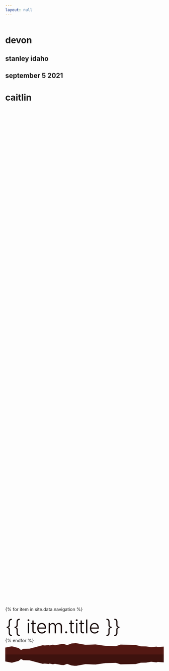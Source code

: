 ```yaml
---
layout: null
---
```

<head>

<link rel="stylesheet" href="/assets/css/styles.css">
<link rel="preconnect" href="https://fonts.gstatic.com">
<link href="https://fonts.googleapis.com/css2?family=Lato:wght@300;400;900&display=swap" rel="stylesheet">
<link rel="apple-touch-icon" sizes="180x180" href="/assets/img/apple-touch-icon.png">
<link rel="icon" type="image/png" sizes="32x32" href="/assets/img/favicon-32x32.png">
<link rel="icon" type="image/png" sizes="16x16" href="/assets/img/favicon-16x16.png">
<link rel="manifest" href="/assets/img/site.webmanifest">
<link rel="mask-icon" href="/assets/img/safari-pinned-tab.svg" color="#5bbad5">
<meta name="viewport" content="width=device-width, initial-scale=1.0">
<style>

html,body {
    margin: 0;
    padding: 0;
    overflow: hidden;
}

#landing-page-wrapper {
  max-width: 600px;
  margin: auto;
	margin-top: 60px;
}

#title h1 {
  margin: 10px 0 10px 0;
  color: #FAECEA;
  font-weight: 900;
  font-size: 5vh;
}

#title h2 {
  margin: 0 0 0 0;
  color: #150605;
  font-weight: 400;
	font-size: 1.5vh;
}
#title {
  margin: 0 auto;
}
#landing-page-nav {
  margin-top: 40vh;
}
#landing-page-nav div {
	margin-top: 10px;
}
#landing-page-nav a {
	text-decoration: none;
	font-weight: 300;
	font-size: 1.5vh;
	color: #150605;
}
#landing-page-nav a:hover {
  font-weight: 400;
}

#landscape {
  position: absolute;
  bottom: 0;
  width: 100%;
}

#landscape svg {
  height: 10vh;
  width: 100%
}

#lower-landscape {
  background-color: #4F1712;
  height: 12vh;
  margin: 0.5vh 0 0 0;
}

@media screen and (max-width: 680px) {
	#landing-page-wrapper {
		margin-left: 40px;
	}
}
@media screen and (max-height: 1024px) {
  #landing-page-nav {
    margin-top: 320px;
  }
	#title h1 {
		font-size: 48px;
	}

	#title h2 {
		font-size: 18px;
	}
	#landing-page-nav a {
		font-size: 18px;
	}
}
@media screen and (max-height: 900px) {
  #landing-page-nav {
    margin-top: 260px;
  }
@media screen and (max-height: 812px) {
  #landing-page-nav {
    margin-top: 240px;
  }
@media screen and (max-height: 768px) {
  #landing-page-nav {
    margin-top: 180px;
  }
}
@media screen and (max-height: 680px) {
  #landing-page-nav {
    margin-top: 120px;
  }
}
@media screen and (max-height: 640px) {
  #landing-page-nav {
    margin-top: 60px;
  }
}

@media screen and (max-height: 560px) {
	#landing-page-wrapper {
		margin-top: 20px;
	}
  #landing-page-nav {
    margin-top: 20px;
  }
	#title h1 {
		font-size: 36px;
	}

	#title h2 {
		font-size: 14px;
	}
	#landing-page-nav a {
		font-size: 14px;
	}
	#landscape svg {
		height: 50px;
	}
  #landing-page-nav div {
    margin-top: 1px;
  }

	#lower-landscape {
		height: 60px;
		margin: 4px 0 0 0;
	}
}
</style>

<html>
    <header>
        <title>devon and caitlin</title>
    </header>
    <body>
      <div id="landing-page-wrapper">
        <div id="title">
            <h1> devon </h1>
            <h2> stanley idaho </h2>
            <h2> september 5 2021 </h2>
            <h1> caitlin </h1>
        </div>
        <div id="landing-page-nav">
        {% for item in site.data.navigation %}
          <div><a href="{{ item.url }}">{{ item.title }}</a></div>
        {% endfor %}
        </div>
      </div>
      <div id="landscape">
          <svg viewBox="0 0 1440 104" fill="none" preserveAspectRatio="none" xmlns="http://www.w3.org/2000/svg">
              <path d="M1440 104H0V40.5294L59.8391 29.0588L121.609 45.1176L142.842 62.7059L164.075 52L220.054 50.4706L339.732 19.1176L359.035 21.4118L395.71 17.5882L403.432 21.4118L432.386 14.5294L451.689 19.1176L511.528 8.41177L532.761 7.64706L561.716 18.3529L602.252 3.82353L640.858 0L729.651 16.0588L820.375 12.2353L909.169 25.2353L1005.68 27.5294L1048.15 13.7647L1185.2 16.8235L1231.53 29.0588L1279.79 29.8235L1326.11 37.4706L1374.37 32.1176L1385.95 35.9412L1440 32.1176V104Z" fill="#531813"/>
          </svg>
          <div id="lower-landscape">
              <svg viewBox="0 0 1440 104" fill="none" preserveAspectRatio="none" xmlns="http://www.w3.org/2000/svg">
                <path d="M1440 0H0V63.4706L59.8391 74.9412L121.609 58.8824L142.842 41.2941L164.075 52L220.054 53.5294L339.732 84.8824L359.035 82.5882L395.71 86.4118L403.432 82.5882L432.386 89.4706L451.689 84.8824L511.528 95.5882L532.761 96.3529L561.716 85.6471L602.252 100.176L640.858 104L729.651 87.9412L820.375 91.7647L909.169 78.7647L1005.68 76.4706L1048.15 90.2353L1185.2 87.1765L1231.53 74.9412L1279.79 74.1765L1326.11 66.5294L1374.37 71.8824L1385.95 68.0588L1440 71.8824V0Z" fill="#3E120E"/>
              </svg>
          </div>
        </div>
    </body>
</html>
